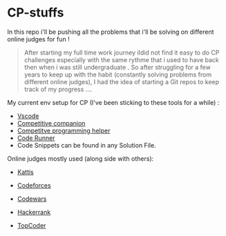 
  

# CP-stuffs

  

In this repo i'll be pushing all the problems that i'll be solving on different online judges for fun !

  

> After starting my full time work journey iIdid not find it easy to do CP challenges especially with the same rythme that i used to have back then when i was still undergraduate . So after struggling for a few years to keep up with the habit (constantly solving problems from different online judges), I had the idea of starting a Git repos to keep track of my progress ....
> 

My current env setup for CP (I've been sticking to these tools for a while) : 

 - [Vscode](https://code.visualstudio.com/) 
 - [Competitive companion](https://github.com/jmerle/competitive-companion) 
 - [Competitve programming helper](https://marketplace.visualstudio.com/items?itemName=DivyanshuAgrawal.competitive-programming-helper)
 - [Code Runner](https://marketplace.visualstudio.com/items?itemName=formulahendry.code-runner)
 - Code Snippets can be found in any Solution File.

    

Online judges mostly used (along side with others):

  

-  [Kattis](https://open.kattis.com/)

-  [Codeforces](https://codeforces.com/)

-  [Codewars](https://www.codewars.com/)

-  [Hackerrank](https://www.hackerrank.com/)

-  [TopCoder](https://www.topcoder.com/)